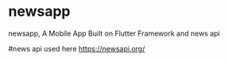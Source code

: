 # newsapp
newsapp, A Mobile App Built on Flutter Framework and news api 


#news api used here 
https://newsapi.org/ 

